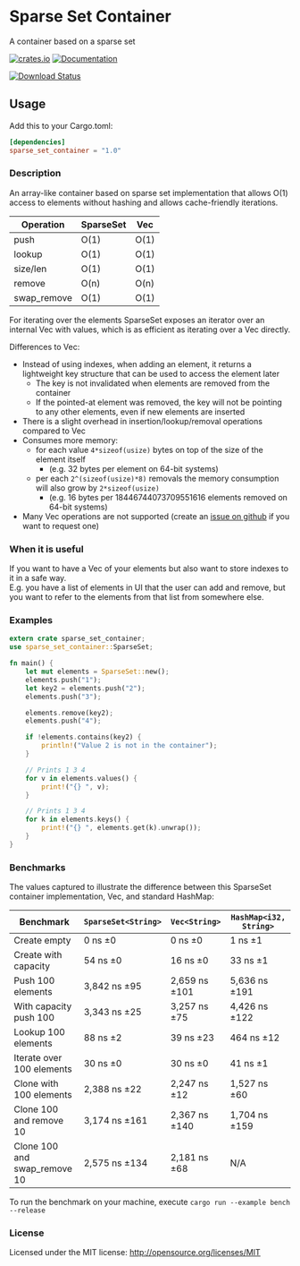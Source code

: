 # Sparse Set Container
A container based on a sparse set

[![crates.io][crates.io shield]][crates.io link]
[![Documentation][docs.rs badge]][docs.rs link]

[![Download Status][shields.io download count]][crates.io link]

<!--badge links start-->
[crates.io shield]: https://img.shields.io/crates/v/sparse_set_container?label=latest
[crates.io link]: https://crates.io/crates/sparse_set_container
[docs.rs badge]: https://docs.rs/sparse_set_container/badge.svg?version=1.0.0
[docs.rs link]: https://docs.rs/sparse_set_container/1.0.0/sparse_set_container/
[shields.io download count]: https://img.shields.io/crates/d/sparse_set_container.svg
<!--badge links end-->

## Usage

Add this to your Cargo.toml:
<!--install instruction start-->
```toml
[dependencies]
sparse_set_container = "1.0"
```
<!--install instruction end-->

### Description

An array-like container based on sparse set implementation that allows O(1) access to elements without hashing and allows cache-friendly iterations.

| Operation | SparseSet | Vec |
| --------- | --------- | ------- |
| push      | O(1)      | O(1)    |
| lookup    | O(1)      | O(1)    |
| size/len  | O(1)      | O(1)    |
| remove    | O(n)      | O(n)    |
| swap_remove | O(1)    | O(1)    |

For iterating over the elements SparseSet exposes an iterator over an internal Vec with values, which is as efficient as iterating over a Vec directly.

Differences to Vec:
- Instead of using indexes, when adding an element, it returns a lightweight key structure that can be used to access the element later
  - The key is not invalidated when elements are removed from the container
  - If the pointed-at element was removed, the key will not be pointing to any other elements, even if new elements are inserted
- There is a slight overhead in insertion/lookup/removal operations compared to Vec
- Consumes more memory:
  - for each value `4*sizeof(usize)` bytes on top of the size of the element itself
    - (e.g. 32 bytes per element on 64-bit systems)
  - per each `2^(sizeof(usize)*8)` removals the memory consumption will also grow by `2*sizeof(usize)`
    - (e.g. 16 bytes per 18446744073709551616 elements removed on 64-bit systems)
- Many Vec operations are not supported (create an [issue on github](https://github.com/gameraccoon/sparse_set_container/issues) if you want to request one)

### When it is useful

If you want to have a Vec of your elements but also want to store indexes to it in a safe way.  
E.g. you have a list of elements in UI that the user can add and remove, but you want to refer to the elements from that list from somewhere else.

### Examples

<!--readme_example.rs start-->
```rust
extern crate sparse_set_container;
use sparse_set_container::SparseSet;

fn main() {
    let mut elements = SparseSet::new();
    elements.push("1");
    let key2 = elements.push("2");
    elements.push("3");

    elements.remove(key2);
    elements.push("4");

    if !elements.contains(key2) {
        println!("Value 2 is not in the container");
    }

    // Prints 1 3 4
    for v in elements.values() {
        print!("{} ", v);
    }

    // Prints 1 3 4
    for k in elements.keys() {
        print!("{} ", elements.get(k).unwrap());
    }
}
```
<!--readme_example.rs end-->
### Benchmarks

The values captured to illustrate the difference between this SparseSet container implementation, Vec, and standard HashMap:

<!--benchmark table start-->
| Benchmark | `SparseSet<String>` | `Vec<String>` | `HashMap<i32, String>` |
| --- | --- | --- | ---|
| Create empty | 0 ns ±0 | 0 ns ±0 | 1 ns ±1 |
| Create with capacity | 54 ns ±0 | 16 ns ±0 | 33 ns ±1 |
| Push 100 elements | 3,842 ns ±95 | 2,659 ns ±101 | 5,636 ns ±191 |
| With capacity push 100 | 3,343 ns ±25 | 3,257 ns ±75 | 4,426 ns ±122 |
| Lookup 100 elements | 88 ns ±2 | 39 ns ±23 | 464 ns ±12 |
| Iterate over 100 elements | 30 ns ±0 | 30 ns ±0 | 41 ns ±1 |
| Clone with 100 elements | 2,388 ns ±22 | 2,247 ns ±12 | 1,527 ns ±60 |
| Clone 100 and remove 10 | 3,174 ns ±161 | 2,367 ns ±140 | 1,704 ns ±159 |
| Clone 100 and swap_remove 10 | 2,575 ns ±134 | 2,181 ns ±68 | N/A |
<!--benchmark table end-->

To run the benchmark on your machine, execute `cargo run --example bench --release`

### License

Licensed under the MIT license: http://opensource.org/licenses/MIT
